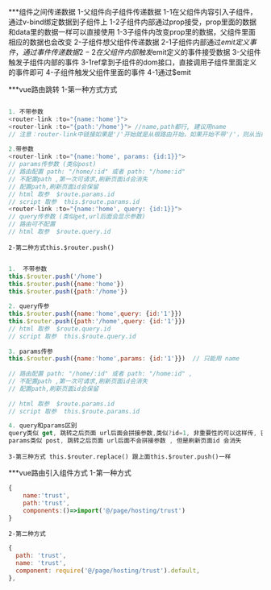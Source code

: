 ***组件之间传递数据
    1-父组件向子组件传递数据
        1-1在父组件内容引入子组件，通过v-bind绑定数据到子组件上
        1-2子组件内部通过prop接受，prop里面的数据和data里的数据一样可以直接使用
        1-3子组件内改变prop里的数据，父组件里面相应的数据也会改变
    2-子组件想父组件传递数据
        2-1子组件内部通过$emit定义事件，通过事件传递数据
        2-2在父组件内部触发$emit定义的事件接受数据
    3-父组件触发子组件内部的事件
        3-1ref拿到子组件的dom接口，直接调用子组件里面定义的事件即可
    4-子组件触发父组件里面的事件
        4-1通过$emit



***vue路由跳转
    1-第一种方式<router-link>方式
```js

1. 不带参数
<router-link :to="{name:'home'}"> 
<router-link :to="{path:'/home'}"> //name,path都行, 建议用name  
// 注意：router-link中链接如果是'/'开始就是从根路由开始，如果开始不带'/'，则从当前路由开始。
 
2.带参数
<router-link :to="{name:'home', params: {id:1}}">  
// params传参数 (类似post)
// 路由配置 path: "/home/:id" 或者 path: "/home:id" 
// 不配置path ,第一次可请求,刷新页面id会消失
// 配置path,刷新页面id会保留
// html 取参  $route.params.id
// script 取参  this.$route.params.id
<router-link :to="{name:'home', query: {id:1}}"> 
// query传参数 (类似get,url后面会显示参数)
// 路由可不配置
// html 取参  $route.query.id
```
    2-第二种方式this.$router.push()
```js

1.  不带参数
this.$router.push('/home')
this.$router.push({name:'home'})
this.$router.push({path:'/home'})
 
2. query传参 
this.$router.push({name:'home',query: {id:'1'}})
this.$router.push({path:'/home',query: {id:'1'}})
// html 取参  $route.query.id
// script 取参  this.$route.query.id
 
3. params传参
this.$router.push({name:'home',params: {id:'1'}})  // 只能用 name
 
// 路由配置 path: "/home/:id" 或者 path: "/home:id" ,
// 不配置path ,第一次可请求,刷新页面id会消失
// 配置path,刷新页面id会保留
 
// html 取参  $route.params.id
// script 取参  this.$route.params.id

4. query和params区别
query类似 get, 跳转之后页面 url后面会拼接参数,类似?id=1, 非重要性的可以这样传, 密码之类还是用params刷新页面id还在
params类似 post, 跳转之后页面 url后面不会拼接参数 , 但是刷新页面id 会消失
```
    3-第三种方式 this.$router.replace() 跟上面this.$router.push()一样



***vue路由引入组件方式
    1-第一种方式
```js
{
    name:'trust',
    path:'trust',
    components:()=>import('@/page/hosting/trust')
}
```
    2-第二种方式
```js
{
  path: 'trust',
  name: 'trust',
  component: require('@/page/hosting/trust').default,
},
```